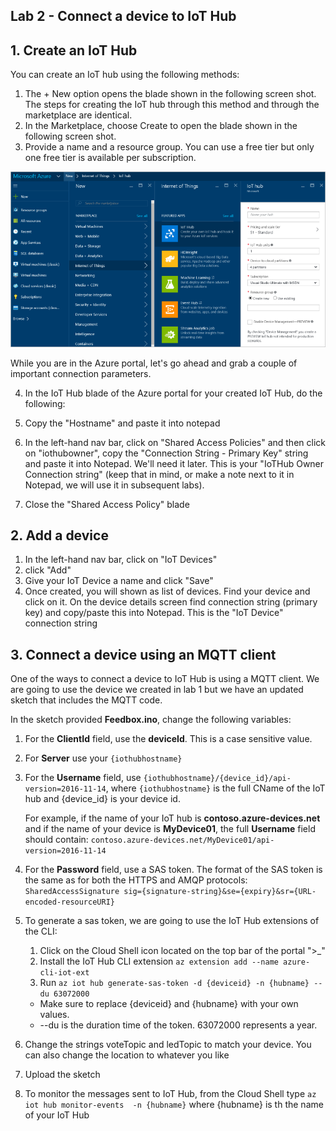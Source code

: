 ## Lab 2 - Connect a device to IoT Hub

## 1. Create an IoT Hub

You can create an IoT hub using the following methods:

1. The + New option opens the blade shown in the following screen shot. The steps for creating the IoT hub through this method and through the marketplace are identical.
2. In the Marketplace, choose Create to open the blade shown in the following screen shot.
3. Provide a name and a resource group. You can use a free tier but only one free tier is available per subscription.

![Create IoT Hub](/images/create-iothub.png)

While you are in the Azure portal, let's go ahead and grab a couple of important connection parameters.

4. In the IoT Hub blade of the Azure portal for your created IoT Hub, do the following:

1. Copy the "Hostname" and paste it into notepad
2. In the left-hand nav bar, click on "Shared Access Policies" and then click on "iothubowner", copy the "Connection String - Primary Key" string and paste it into Notepad.  We'll need it later.  This is your "IoTHub Owner Connection string" (keep that in mind, or make a note next to it in Notepad, we will use it in subsequent labs).  
3. Close the "Shared Access Policy" blade

## 2. Add a device

1. In the left-hand nav bar, click on "IoT Devices"
2. click "Add"
3. Give your IoT Device a name and click "Save"
4. Once created, you will shown as list of devices. Find your device and click on it. On the device details screen find connection string (primary key) and copy/paste this into Notepad.  This is the "IoT Device" connection string


## 3. Connect a device using an MQTT client

One of the ways to connect a device to IoT Hub is using a MQTT client. We are going to use the device we created in lab 1 but we have an updated sketch that includes the MQTT code.

In the sketch provided **Feedbox.ino**, change the following variables:

1. For the **ClientId** field, use the **deviceId**. This is a case sensitive value.
2. For **Server** use your `{iothubhostname}`

3. For the **Username** field, use `{iothubhostname}/{device_id}/api-version=2016-11-14`, where `{iothubhostname}` is the full CName of the IoT hub and {device_id} is your device id.
   
    For example, if the name of your IoT hub is **contoso.azure-devices.net** and if the name of your device is **MyDevice01**, the full **Username** field should contain:
    `contoso.azure-devices.net/MyDevice01/api-version=2016-11-14`

4. For the **Password** field, use a SAS token. The format of the SAS token is the same as for both the HTTPS and AMQP protocols:
  `SharedAccessSignature sig={signature-string}&se={expiry}&sr={URL-encoded-resourceURI}`
  
5. To generate a sas token, we are going to use the IoT Hub extensions of the CLI:
    1. Click on the Cloud Shell icon located on the top bar of the portal  ">_"
    2. Install the IoT Hub CLI extension `az extension add --name azure-cli-iot-ext`
    3. Run `az iot hub generate-sas-token -d {deviceid} -n {hubname} --du 63072000`
      * Make sure to replace {deviceid} and {hubname} with your own values.
      * --du is the duration time of the token. 63072000 represents a year.  
  
6. Change the strings voteTopic and ledTopic to match your device. You can also change the location to whatever you like
7. Upload the sketch
8. To monitor the messages sent to IoT Hub, from the Cloud Shell type `az iot hub monitor-events  -n {hubname}` where {hubname} is th the name of your IoT Hub